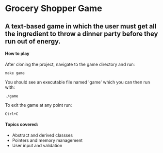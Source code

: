 # Grocery Shopper Game

## A text-based game in which the user must get all the ingredient to throw a dinner party before they run out of energy. 

#### How to play
After cloning the project, navigate to the game directory and run:
```
make game
```
You should see an executable file named 'game' which you can then run with:
```
./game
```
To exit the game at any point run:
```
Ctrl+C
```

#### Topics covered:
- Abstract and derived classses
- Pointers and memory management
- User input and validation
